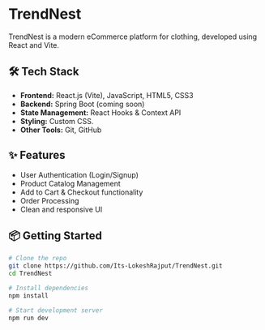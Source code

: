 # TrendNest

TrendNest is a modern eCommerce platform for clothing, developed using React and Vite.

## 🛠️ Tech Stack

- **Frontend:** React.js (Vite), JavaScript, HTML5, CSS3
- **Backend:** Spring Boot (coming soon)
- **State Management:** React Hooks & Context API
- **Styling:** Custom CSS.
- **Other Tools:** Git, GitHub

## ✨ Features

- User Authentication (Login/Signup)
- Product Catalog Management
- Add to Cart & Checkout functionality
- Order Processing
- Clean and responsive UI

## 📦 Getting Started

```bash
# Clone the repo
git clone https://github.com/Its-LokeshRajput/TrendNest.git
cd TrendNest

# Install dependencies
npm install

# Start development server
npm run dev
